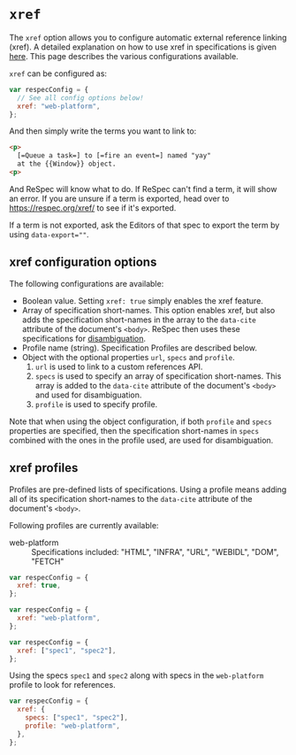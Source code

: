 # `xref`

The `xref` option allows you to configure automatic external reference linking (xref). A detailed explanation on how to use xref in specifications is given [here](Auto-linking-external-references). This page describes the various configurations available.

`xref` can be configured as:

```js
var respecConfig = {
  // See all config options below!
  xref: "web-platform", 
};
```

And then simply write the terms you want to link to:

```HTML
<p>
  [=Queue a task=] to [=fire an event=] named "yay"
  at the {{Window}} object.
<p>
```

And ReSpec will know what to do. If ReSpec can't find a term, it will show an error. 
If you are unsure if a term is exported, head over to https://respec.org/xref/ to see if it's exported.

If a term is not exported, ask the Editors of that spec to export the term by using `data-export=""`.  

## xref configuration options

The following configurations are available:

- Boolean value. Setting `xref: true` simply enables the xref feature.
- Array of specification short-names. This option enables xref, but also adds the specification short-names in the array to the `data-cite` attribute of the document's `<body>`. ReSpec then uses these specifications for [disambiguation](Auto-linking-external-references#handling-ambiguity).
- Profile name (string). Specification Profiles are described below.
- Object with the optional properties `url`, `specs` and `profile`.
  1. `url` is used to link to a custom references API.
  2. `specs` is used to specify an array of specification short-names. This array is added to the `data-cite` attribute of the document's `<body>` and used for disambiguation.
  3. `profile` is used to specify profile.

Note that when using the object configuration, if both `profile` and `specs` properties are specified, then the specification short-names in `specs` combined with the ones in the profile used, are used for disambiguation.

## xref profiles

Profiles are pre-defined lists of specifications. Using a profile means adding all of its specification short-names to the `data-cite` attribute of the document's `<body>`.

Following profiles are currently available:

<dl>
<dt>web-platform</dt>
<dd>Specifications included: "HTML", "INFRA", "URL", "WEBIDL", "DOM", "FETCH"</dd>
</dl>

```js "example": "Enable xref."
var respecConfig = {
  xref: true,
};
```

```js "example": "Search term in specs under 'web-platform' profile."
var respecConfig = {
  xref: "web-platform",
};
```

```js "example": "Search for terms in 'spec1' and 'spec2' specifications."
var respecConfig = {
  xref: ["spec1", "spec2"],
};
```

Using the specs `spec1` and `spec2` along with specs in the `web-platform` profile to look for references.

```js "example": "Specify profile and use additional specs. for searching"
var respecConfig = {
  xref: {
    specs: ["spec1", "spec2"],
    profile: "web-platform",
  },
};
```
